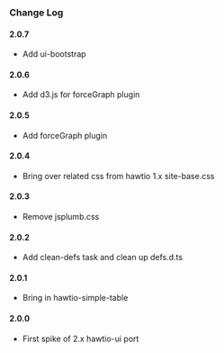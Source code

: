 ### Change Log

#### 2.0.7
* Add ui-bootstrap

#### 2.0.6
* Add d3.js for forceGraph plugin

#### 2.0.5
* Add forceGraph plugin

#### 2.0.4
* Bring over related css from hawtio 1.x site-base.css

#### 2.0.3
* Remove jsplumb.css

#### 2.0.2
* Add clean-defs task and clean up defs.d.ts

#### 2.0.1
* Bring in hawtio-simple-table

#### 2.0.0
* First spike of 2.x hawtio-ui port
